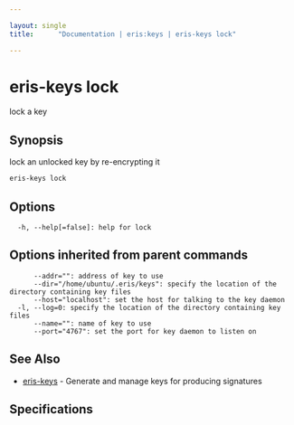 ```yaml
---

layout: single
title:      "Documentation | eris:keys | eris-keys lock"

---
```


# eris-keys lock

lock a key

## Synopsis

lock an unlocked key by re-encrypting it

```bash
eris-keys lock
```

## Options

```
  -h, --help[=false]: help for lock
```

## Options inherited from parent commands

```
      --addr="": address of key to use
      --dir="/home/ubuntu/.eris/keys": specify the location of the directory containing key files
      --host="localhost": set the host for talking to the key daemon
  -l, --log=0: specify the location of the directory containing key files
      --name="": name of key to use
      --port="4767": set the port for key daemon to listen on
```

## See Also

* [eris-keys](/docs/documentation/keys/0.12.0/eris-keys/)	 - Generate and manage keys for producing signatures

## Specifications


